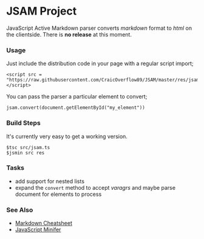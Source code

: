 JSAM Project
============

JavaScript Active Markdown parser converts _markdown_ format to _html_ on the clientside. There is **no release** at this moment.

### Usage

Just include the distribution code in your page with a regular script import;

```
<script src = "https://raw.githubusercontent.com/CraicOverflow89/JSAM/master/res/jsam.min.js"></script>
```

You can pass the parser a particular element to convert;

```
jsam.convert(document.getElementById("my_element"))
```

### Build Steps

It's currently very easy to get a working version.

```
$tsc src/jsam.ts
$jsmin src res
```

### Tasks

 - add support for nested lists
 - expand the `convert` method to accept _varagrs_ and maybe parse document for elements to process

### See Also

 - [Markdown Cheatsheet](https://github.com/adam-p/markdown-here/wiki/Markdown-Cheatsheet)
 - [JavaScript Minifer](https://github.com/CraicOverflow89/JavaScript-Minifier)